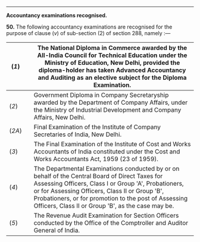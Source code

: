 ****  
  
**Accountancy examinations recognised.**

**50.** The following accountancy examinations are recognised for the purpose of clause (_v_) of sub-section (2) of section 288, namely :—

(_1_)|  | The National Diploma in Commerce awarded by the All-India Council for Technical Education under the Ministry of Education, New Delhi, provided the diploma-holder has taken Advanced Accountancy and Auditing as an elective subject for the Diploma Examination.  
---|---|---  
(_2_)|  | Government Diploma in Company Secretaryship awarded by the Department of Company Affairs, under the Ministry of Industrial Development and Company Affairs, New Delhi.  
(_2A_)|  | Final Examination of the Institute of Company Secretaries of India, New Delhi.  
(_3_)|  | The Final Examination of the Institute of Cost and Works Accountants of India constituted under the Cost and Works Accountants Act, 1959 (23 of 1959).  
(_4_)|  | The Departmental Examinations conducted by or on behalf of the Central Board of Direct Taxes for Assessing Officers, Class I or Group 'A', Probationers, or for Assessing Officers, Class II or Group 'B', Probationers, or for promotion to the post of Assessing Officers, Class II or Group 'B', as the case may be.  
(_5_)|  | The Revenue Audit Examination for Section Officers conducted by the Office of the Comptroller and Auditor General of India.